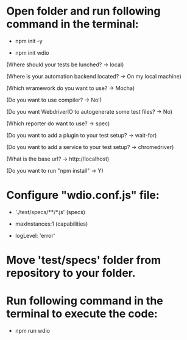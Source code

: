 # Open folder and run following command in the terminal:

- npm init -y

- npm init wdio

(Where should your tests be lunched? -> local)

(Where is your automation backend located? -> On my local machine)

(Which wramework do you want to use? -> Mocha)

(Do you want to use compiler? -> No!)

(Do you want WebdriverIO to autogenerate some test files? -> No)

(Which reporter do want to use? -> spec)

(Do you want to add a plugin to your test setup? -> wait-for)

(Do you want to add a service to your test setup? -> chromedriver)

(What is the base url? -> http://localhost)

(Do you want to run "npm install" -> Y)

# Configure "wdio.conf.js" file: 

- './test/specs/**/*.js' (specs)

- maxInstances:1 (capabilities)

- logLevel: 'error'

# Move 'test/specs' folder from repository to your folder.

# Run following command in the terminal to execute the code:

- npm run wdio

